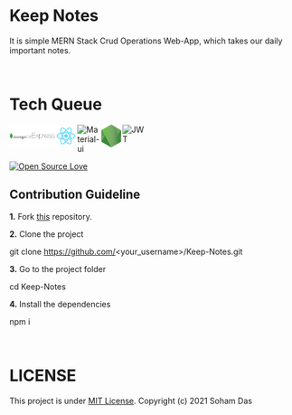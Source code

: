 # Keep Notes
It is simple MERN Stack Crud Operations Web-App, which takes our daily important notes. 

<br/>

# Tech Queue
<p align="left">
  <img align="left" alt="MongoDB" width="40px" src="https://raw.githubusercontent.com/github/explore/80688e429a7d4ef2fca1e82350fe8e3517d3494d/topics/mongodb/mongodb.png" />
  <img align="left" alt="Express" width="40px" src="https://raw.githubusercontent.com/github/explore/80688e429a7d4ef2fca1e82350fe8e3517d3494d/topics/express/express.png" />
  <img align="left" alt="React" width="40px" src="https://raw.githubusercontent.com/github/explore/80688e429a7d4ef2fca1e82350fe8e3517d3494d/topics/react/react.png" />
  <img align="left" alt="Material-ui" width="40px" src="https://material-ui.com/static/logo.svg" alt="Material-UI logo" />
  <img align="left" alt="NodeJS" width="40px" src="https://raw.githubusercontent.com/github/explore/80688e429a7d4ef2fca1e82350fe8e3517d3494d/topics/nodejs/nodejs.png" /> 
  <img align="left" alt="JWT" width="40px" src="https://i2.wp.com/blog.logrocket.com/wp-content/uploads/2019/07/Screen-Shot-2018-10-11-at-1.40.06-PM.png?fit=1016%2C1034&ssl=1" />
</p>

<br/>
<br/>
<br/>

[![Open Source Love](https://badges.frapsoft.com/os/v1/open-source-175x29.png?v=103)](https://github.com/ellerbrock/open-source-badges/)
<br/>

## Contribution Guideline
**1.** Fork [this](https://github.com/Soham2020/Keep-Notes) repository.

**2.** Clone the project


git clone https://github.com/<your_username>/Keep-Notes.git


**3.** Go to the project folder

cd Keep-Notes

**4.** Install the dependencies

npm i


<br/>

# LICENSE
This project is under <a href="https://en.wikipedia.org/wiki/MIT_License">MIT License</a>. Copyright (c) 2021 Soham Das
